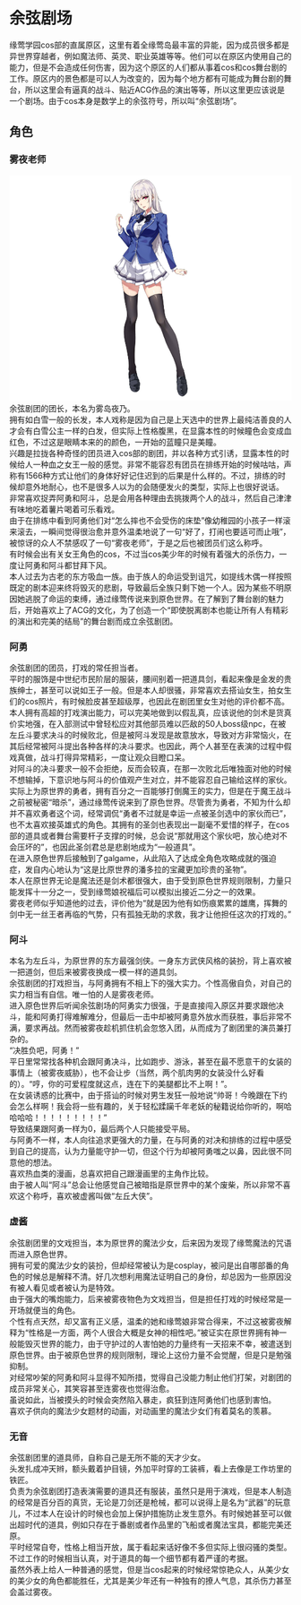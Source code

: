 # 余弦剧场
缘莺学园cos部的直属原区，这里有着全缘莺岛最丰富的异能，因为成员很多都是异世界穿越者，例如魔法师、英灵、职业英雄等等。他们可以在原区内使用自己的能力，但是不会造成任何伤害，因为这个原区的人们都从事着cos和cos舞台剧的工作。原区内的景色都是可以人为改变的，因为每个地方都有可能成为舞台剧的舞台，所以这里会有逼真的战斗、贴近ACG作品的演出等等，所以这里更应该说是一个剧场。由于cos本身是数学上的余弦符号，所以叫“余弦剧场”。

## 角色
### 雾夜老师
![](./imgs/wuyesensei.png)  
余弦剧团的团长，本名为雾岛夜乃。  
拥有如白雪一般的长发，本人戏称是因为自己是上天选中的世界上最纯洁善良的人才会有白雪公主一样的白发，但实际上性格腹黑，在显露本性的时候瞳色会变成血红色，不过这是眼睛本来的的颜色，一开始的蓝瞳只是美瞳。  
兴趣是拉拢各种奇怪的团员进入cos部的剧团，并以各种方式引诱，显露本性的时候给人一种血之女王一般的感觉。非常不能容忍有团员在排练开始的时候咕咕，声称有1566种方式让他们的身体好好记住迟到的后果是什么样的。不过，排练的时候却意外地耐心，也不是很多人以为的会随便发火的类型，实际上也很好说话。
非常喜欢捉弄阿勇和阿斗，总是会用各种理由去挑拨两个人的战斗，然后自己津津有味地吃着薯片喝着可乐看戏。  
由于在排练中看到阿勇他们对“怎么摔也不会受伤的床垫”像幼稚园的小孩子一样滚来滚去，一瞬间觉得很治愈并意外温柔地说了一句“好了，打闹也要适可而止哦”，被惊讶的众人不禁感叹了一句“雾夜老师”，于是之后也被团员们这么称呼。  
有时候会出有关女王角色的cos，不过当cos美少年的时候有着强大的杀伤力，一度让阿勇和阿斗都甘拜下风。  
本人过去为古老的东方吸血一族。由于族人的命运受到诅咒，如提线木偶一样按照既定的剧本迎来终将毁灭的悲剧，导致最后全族只剩下她一个人。因为某些不明原因她逃脱了命运的束缚，通过缘莺传说来到原色世界。在了解到了舞台剧的魅力后，开始喜欢上了ACG的文化，为了创造一个“即使脱离剧本也能让所有人有精彩的演出和完美的结局”的舞台剧而成立余弦剧团。  

### 阿勇
余弦剧团的团员，打戏的常任担当者。  
平时的服饰是中世纪市民阶层的服装，腰间别着一把道具剑，看起来像是金发的贵族绅士，甚至可以说如王子一般。但是本人却很骚，非常喜欢去搭讪女生，拍女生们的cos照片，有时候脸皮甚至超级厚，也因此在剧团里女生对他的评价都不高。  
本人拥有高超的打戏演出能力，可以完美地做到以假乱真，应该说他的剑术是货真价实地强，在入部测试中曾轻松应对其他部员难以匹敌的50人boss级npc，在被左丘斗要求决斗的时候败北，但是被阿斗发现是故意放水，导致对方非常恼火，在其后经常被阿斗提出各种各样的决斗要求。也因此，两个人甚至在表演的过程中假戏真做，战斗打得异常精彩，一度让观众目瞪口呆。  
对阿斗的决斗要求一般不会拒绝，反而会较真，在那一次败北后唯独面对他的时候不想输掉，下意识地与阿斗的价值观产生对立，并不能容忍自己输给这样的家伙。  
实际上为原世界的勇者，拥有百分之一百能够打倒魔王的实力，但是在于魔王战斗之前被秘密“暗杀”，通过缘莺传说来到了原色世界。尽管贵为勇者，不知为什么却并不喜欢勇者这个词，经常调侃“勇者不过就是幸运一点被圣剑选中的家伙而已”，也不太喜欢接英雄式的角色。其拥有的圣剑也表现出一副毫不爱惜的样子，在cos部的道具或者舞台需要杆子支撑的时候，总会说“那就用这个家伙吧，放心绝对不会压坏的”，也因此圣剑君总是悲剧地成为“一般道具”。  
在进入原色世界后接触到了galgame，从此陷入了达成全角色攻略成就的强迫症，发自内心地认为“这是比原世界的潘多拉的宝藏更加珍贵的圣物”。  
本人在原世界无论是魔法还是剑术都很强大，由于受到原色世界规则限制，力量只能发挥十一分之一，受到缘莺娘祝福后可以模拟出接近二分之一的效果。  
雾夜老师似乎知道他的过去，评价他为“就是因为他有如伤痕累累的雄鹰，挥舞的剑中无一丝王者再临的气势，只有孤独无助的求救，我才让他担任这次的打戏的。”

### 阿斗
本名为左丘斗，为原世界的东方最强剑侠。一身东方武侠风格的装扮，背上喜欢被一把道剑，但后来被雾夜换成一模一样的道具剑。  
余弦剧团的打戏担当，与阿勇拥有不相上下的强大实力。个性高傲自负，对自己的实力相当有自信。唯一怕的人是雾夜老师。  
进入原色世界后听闻余弦剧场的阿勇实力很强，于是直接闯入原区并要求跟他决斗，能和阿勇打得难解难分，但最后一击中却被阿勇意外放水而获胜，事后非常不满，要求再战。然而被雾夜趁机抓住机会忽悠入团，从而成为了剧团里的演员兼打杂的。  
“决胜负吧，阿勇！”  
平日里常常找各种机会跟阿勇决斗，比如跑步、游泳，甚至在最不愿意干的女装的事情上（被雾夜威胁），也不会让步（当然，两个肌肉男的女装没什么好看的）。“哼，你的可爱程度就这点，连在下的美腿都比不上啊！”。  
在女装诱惑的比赛中，由于搭讪的时候对男生发狂一般地说“帅哥！今晚跟在下约会怎么样啊！我会将一些有趣的，关于轻松蹂躏千年老妖的秘籍说给你听的，啊哈哈哈哈！！！！！！！！！”  
导致结果跟阿勇一样为0，最后两个人只能接受平局。  
与阿勇不一样，本人向往追求更强大的力量，在与阿勇的对决和排练的过程中感受到自己的提高，认为力量能守护一切，但这个行为却被阿勇嗤之以鼻，因此很不同意他的想法。  
喜欢热血类的漫画，总喜欢把自己跟漫画里的主角作比较。  
由于被人叫“阿斗”总会让他感觉自己被暗指是原世界中的某个废柴，所以非常不喜欢这个称呼，喜欢被虚酱叫做“左丘大侠”。

### 虚酱
余弦剧团里的文戏担当，本为原世界的魔法少女，后来因为发现了缘莺魔法的咒语而进入原色世界。  
拥有可爱的魔法少女的装扮，但却经常被认为是cosplay，被问是出自哪部番的角色的时候总是解释不清。好几次想利用魔法证明自己的身份，却总因为一些原因没有被人看见或者被认为是特效。  
由于强大的嘴炮能力，后来被雾夜物色为文戏担当，但是担任打戏的时候经常是一开场就便当的角色。  
个性有点天然，却又富有正义感，温柔的她和缘莺娘非常合得来，不过这被雾夜解释为“性格是一方面，两个人很合大概是女神的相性吧。”被证实在原世界拥有神一般能毁灭世界的能力，由于守护过的人害怕她的力量终有一天招来不幸，被遣送到原色世界。由于被原色世界的规则限制，理论上这份力量不会觉醒，但是只是勉强抑制。  
对经常吵架的阿勇和阿斗显得不知所措，觉得自己没能力制止他们打架，对剧团的成员非常关心，其笑容甚至连雾夜也觉得治愈。  
虽说如此，当被摸头的时候会突然陷入暴走，疯狂到连阿勇他们也感到害怕。  
喜欢子供向的魔法少女题材的动画，对动画里的魔法少女们有着莫名的羡慕。  

### 无音
余弦剧团里的道具师，自称自己是无所不能的天才少女。  
头发扎成冲天辫，额头戴着护目镜，外加平时穿的工装裤，看上去像是工作坊里的铁匠。  
负责为余弦剧团打造表演需要的道具还有服装，虽然只是用于演戏，但是本人制造的经常是百分百的真货，无论是刀剑还是枪械，都可以说得上是名为“武器”的玩意儿，不过本人在设计的时候也会加上保护措施防止发生意外。有时候她甚至可以做出超时代的道具，例如只存在于番剧或者作品里的飞船或者魔法宝具，都能完美还原。  
平时经常自夸，性格上相当开放，属于看起来话好像不多但实际上很闷骚的类型。不过工作的时候相当认真，对于道具的每一个细节都有着严谨的考据。  
虽然外表上给人一种普通的感觉，但是当cos起来的时候经常惊艳众人，从美少女的美少女的角色都能胜任，尤其是美少年还有一种独有的撩人气息，其杀伤力甚至会盖过雾夜。

